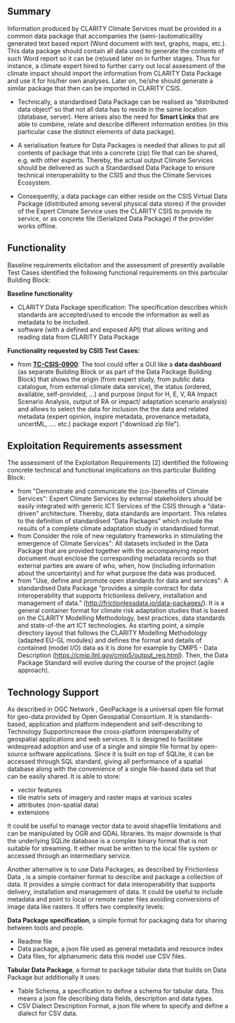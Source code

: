 ## Summary 

Information produced by CLARITY Climate Services must be provided in a common data package that accompanies the (semi-)automaticallity generated text based report (Word document with text, graphs, maps, etc.). This data package should contain all data used to generate the contents of such Word report so it can be (re)used later on in further stages. Thus for instance, a climate expert hired to further carry out local assessment of the climate impact should import the information from CLARITY Data Package and use it for his/her own analyses. Later on, he/she should generate a similar package that then can be imported in CLARITY CSIS.

- Technically, a standardised Data Package can be realised as “distributed data object“ so that not all data has to reside in the same location (database, server). Here arises also the need for&nbsp;<strong>Smart Links</strong>&nbsp;that are able to combine, relate and describe different information entities (in this particular case the distinct elements of data package).

- A serialisation feature for Data Packages is needed that allows to put all contents of package that into a concrete (zip) file that can be shared, e.g. with other experts. Thereby, the actual output Climate Services should be delivered as such a Standardised Data Package to ensure technical interoperability to the CSIS and thus the Climate Services Ecosystem.

- Consequently, a data package can either reside on the CSIS Virtual Data Package (distributed among several physical data stores) if the provider of the Expert Climate Service uses the CLARITY CSIS to provide its service, or as concrete file (Serialized Data Package) if the provider works offline.

## Functionality

Baseline requirements elicitation and the assessment of presently available Test Cases identified the following functional requirements on this particular Building Block:

**Baseline functionality**

- CLARITY Data Package specification: The specification describes which standards are accepted/used to encode the information as well as metadata to be included.
- software (with a defined and exposed API) that allows writing and reading data from CLARITY Data Package

**Functionality requested by CSIS Test Cases:**

- from **[TC-CSIS-0900](http://cat.clarity-h2020.eu/node/854/)**:  The tool could offer a GUI like a **data dashboard** (as separate Building Block or as part of the Data Package Building Block) that shows the origin (from expert study, from public data catalogue, from external climate data service), the status (ordered, available, self-provided, ...)  and purpose (input for H, E, V, RA Impact Scenario Analysis, output of RA or impact/ adaptation scenario analysis) and allows to select the data for inclusion the the data and related metadata (expert opinion, inspire metadata, provenance metadata, uncertML, .... etc.) package export ("download zip file").


## Exploitation Requirements assessment

The assessment of the Exploitation Requirements [2] identified the following concrete technical and functional implications on this particular Building Block:

- from "Demonstrate and communicate the (co-)benefits of Climate Services": Expert Climate Services by external stakeholders should be easily integrated with generic ICT Services of the CSIS through a "data-driven" architecture. Thereby, data standards are important. This relates to the definition of standardised “Data Packages” which include the results of a complete climate adaptation study in standardised format.
- from Consider the role of new regulatory frameworks in stimulating the emergence of Climate Services": All datasets included in the Data Package that are provided together with the accompanying report document must enclose the corresponding metadata records so that external parties are aware of who, when, how (including information about the uncertainty) and for what purpose the data was produced.
- from "Use, define and promote open standards for data and services": A standardised Data Package “provides a simple contract for data interoperability that supports frictionless delivery, installation and management of data.” (http://frictionlessdata.io/data-packages/). It is a general container format for climate risk adaptation studies that is based on the CLARITY Modelling Methodology, best practices, data standards and state-of-the art ICT technologies. As starting point, a simple directory layout that follows the CLARITY Modelling Methodology (adapted EU-GL modules) and defines the format and details of contained (model I/O) data as it is done for example by CMIP5 - Data Description (https://cmip.llnl.gov/cmip5/output_req.html). Then, the Data Package Standard will evolve during the course of the project (agile approach).

## Technology Support

 As described in OGC Network , GeoPackage is a universal open file format for geo-data provided by Open Geospatial Consortium. It is standards-based, application and platform independent and self-describing to Technology Supportincrease the cross-platform interoperability of geospatial applications and web services.
It is designed to facilitate widespread adoption and use of a single and simple file format by open-source software applications. Since it is built on top of SQLite, it can be accessed through SQL standard, giving all performance of a spatial database along with the convenience of a single file-based data set that can be easily shared. It is able to store:
- vector features
- tile matrix sets of imagery and raster maps at various scales
- attributes (non-spatial data)
- extensions

It could be useful to manage vector data to avoid shapefile limitations and can be manipulated by OGR and GDAL libraries. Its major downside is that the underlying SQLite database is a complex binary format that is not suitable for streaming. It either must be written to the local file system or accessed through an intermediary service.

Another alternative is to use Data Packages, as described by Frictionless Data , is a simple container format to describe and package a collection of data. It provides a simple contract for data interoperability that supports delivery, installation and management of data.
It could be useful to include metadata and point to local or remote raster files avoiding conversions of image data like rasters. It offers two complexity levels:

**Data Package specification**, a simple format for packaging data for sharing between tools and people.
- Readme file
- Data package, a json file used as general metadata and resource index
- Data files, for alphanumeric data this model use CSV files.

**Tabular Data Package**, a format to package tabular data that builds on Data Package but additionally it uses:
- Table Schema, a specification to define a schema for tabular data. This means a json file describing data fields, description and data types.
- CSV Dialect Description Format, a json file where to specify and define a dialect for CSV data.



